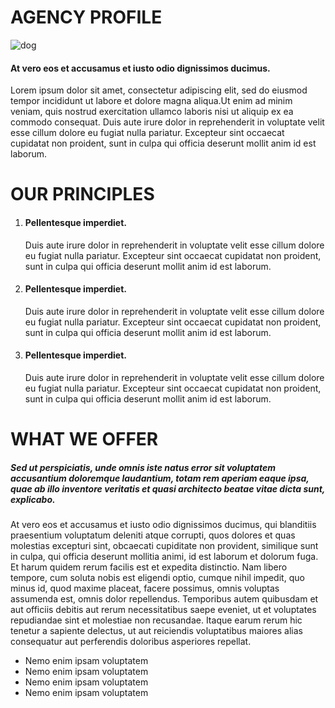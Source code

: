 <!DOCTYPE html>
<html lang="en">
  <head>
    <title>Home assignment</title>
    <meta charset="UTF-8">
  </head>
  <body>
    <div>
      <h1>AGENCY PROFILE</h1>
        <img src="https://image.ibb.co/f3hRUv/plane.png" alt="dog">
      <h4>At vero eos et accusamus et iusto odio dignissimos ducimus.</h4>
          <span>
            Lorem ipsum dolor sit amet, consectetur adipiscing elit, sed do eiusmod tempor incididunt ut labore et 
            dolore magna aliqua.Ut enim ad minim veniam, quis nostrud exercitation ullamco laboris nisi ut aliquip 
            ex ea commodo consequat. Duis aute irure dolor in reprehenderit in voluptate velit esse cillum dolore 
            eu fugiat nulla pariatur. Excepteur sint occaecat cupidatat non proident, sunt in culpa qui officia 
            deserunt mollit anim id est laborum.
          </span>
    </div>
    <div>
     <h1>OUR PRINCIPLES</h1>
        <ol>
          <li>
          <h4>Pellentesque imperdiet.</h4>
          <span>
            Duis aute irure dolor in reprehenderit in voluptate velit esse cillum dolore eu fugiat nulla pariatur. 
            Excepteur sint occaecat cupidatat non proident, sunt in culpa qui officia deserunt mollit anim id est laborum.
          </span>            
          </li> 
          <li>
      <h4>Pellentesque imperdiet.</h4>
          <span>
            Duis aute irure dolor in reprehenderit in voluptate velit esse cillum dolore eu fugiat nulla pariatur.
            Excepteur sint occaecat cupidatat non proident, sunt in culpa qui officia deserunt mollit anim id est laborum.
          </span>
          </li>
          <li>
      <h4>Pellentesque imperdiet.</h4>
          <span>
            Duis aute irure dolor in reprehenderit in voluptate velit esse cillum dolore eu fugiat nulla pariatur. 
            Excepteur sint occaecat cupidatat non proident, sunt in culpa qui officia deserunt mollit anim id est laborum.
          </span>
          </li>
        </ol>
    </div>
    <div>
      <h1>WHAT WE OFFER</h1>
      <h5>
            Sed ut perspiciatis, unde omnis iste natus error sit voluptatem accusantium doloremque laudantium, totam rem aperiam 
            eaque ipsa, quae ab illo inventore veritatis et quasi architecto beatae vitae dicta sunt, explicabo.
      </h5>
          <span>
            At vero eos et accusamus et iusto odio dignissimos ducimus, qui blanditiis praesentium voluptatum deleniti atque 
            corrupti, quos dolores et quas molestias excepturi sint, obcaecati cupiditate non provident, similique sunt in culpa, 
            qui officia deserunt mollitia animi, id est laborum et dolorum fuga. Et harum quidem rerum facilis est et expedita 
            distinctio. Nam libero tempore, cum soluta nobis est eligendi optio, cumque nihil impedit, quo minus id, quod maxime 
            placeat, facere possimus, omnis voluptas assumenda est, omnis dolor repellendus. Temporibus autem quibusdam et aut 
            officiis debitis aut rerum necessitatibus saepe eveniet, ut et voluptates repudiandae sint et molestiae non recusandae.
            Itaque earum rerum hic tenetur a sapiente delectus, ut aut reiciendis voluptatibus maiores alias consequatur aut 
            perferendis doloribus asperiores repellat.
          </span>
        <ul>
          <li>Nemo enim ipsam voluptatem</li>
          <li>Nemo enim ipsam voluptatem</li>
          <li>Nemo enim ipsam voluptatem</li>
          <li>Nemo enim ipsam voluptatem</li>
        </ul>
    </div>
  </body>
</html>
